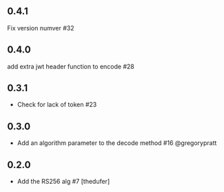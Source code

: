 ## 0.4.1

Fix version numver #32

## 0.4.0

add extra jwt header function to encode #28

## 0.3.1

* Check for lack of token #23

## 0.3.0

* Add an algorithm parameter to the decode method #16 @gregorypratt

## 0.2.0

* Add the RS256 alg #7 [thedufer]
